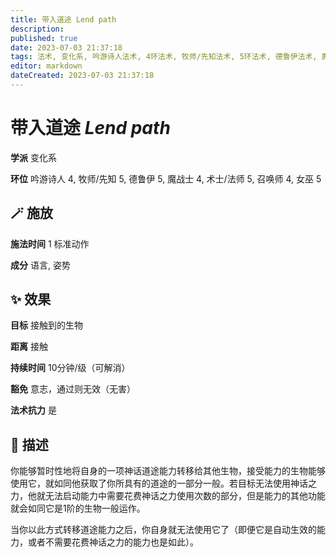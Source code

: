 ```yaml
---
title: 带入道途 Lend path
description: 
published: true
date: 2023-07-03 21:37:18
tags: 法术, 变化系, 吟游诗人法术, 4环法术, 牧师/先知法术, 5环法术, 德鲁伊法术, 魔战士法术, 术士/法师法术, 召唤师法术, 女巫法术
editor: markdown
dateCreated: 2023-07-03 21:37:18
---
```


# **带入道途** *Lend path*

**学派** 变化系 

**环位** 吟游诗人 4, 牧师/先知 5, 德鲁伊 5, 魔战士 4, 术士/法师 5, 召唤师 4, 女巫 5

## 🪄 施放

**施法时间** 1 标准动作

**成分** 语言, 姿势

## ✨ 效果 

**目标** 接触到的生物 

**距离** 接触  

**持续时间** 10分钟/级（可解消） 

**豁免** 意志，通过则无效（无害）

**法术抗力** 是

## 📖 描述

你能够暂时性地将自身的一项神话道途能力转移给其他生物，接受能力的生物能够使用它，就如同他获取了你所具有的道途的一部分一般。若目标无法使用神话之力，他就无法启动能力中需要花费神话之力使用次数的部分，但是能力的其他功能就会如同它是1阶的生物一般运作。

当你以此方式转移道途能力之后，你自身就无法使用它了（即便它是自动生效的能力，或者不需要花费神话之力的能力也是如此）。
    